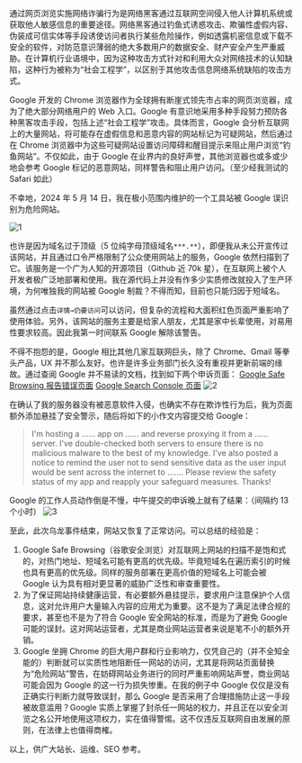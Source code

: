 通过网页浏览实施网络诈骗行为是网络黑客通过互联网空间侵入他人计算机系统或获取他人敏感信息的重要途径。网络黑客通过钓鱼式诱惑攻击、欺骗性虚假内容、伪装成可信实体等手段诱使访问者执行某些危险操作，例如透露机密信息或下载不安全的软件，对防范意识薄弱的绝大多数用户的数据安全、财产安全产生严重威胁。在计算机行业语境中，因为这种攻击方式针对和利用大众对网络技术的认知缺陷，这种行为被称为“社会工程学”，以区别于其他攻击信息网络系统缺陷的攻击方式。

Google 开发的 Chrome 浏览器作为全球拥有断崖式领先市占率的网页浏览器，成为了绝大部分网络用户的 Web 入口。Google 有意识地采用多种手段努力预防各种黑客攻击手段，包括上述“社会工程学”攻击。具体而言，Google 会分析互联网上的大量网站，将可能存在虚假信息和恶意内容的网站标记为可疑网站，然后通过在 Chrome 浏览器中为这些可疑网站设置访问障碍和醒目提示来阻止用户浏览“钓鱼网站”。不仅如此，由于 Google 在业界内的良好声誉，其他浏览器也或多或少地会参考 Google 标记的恶意网站，同样警告和阻止用户访问。（至少经我测试的 Safari 如此）

不幸地，2024 年 5 月 14 日，我在极小范围内维护的一个工具站被 Google 误识别为危险网站。

![1](https://muchen.fan/media/%e6%88%aa%e5%b1%8f2024-05-14%2009.20.34.png)

也许是因为域名过于顶级（5 位纯字母顶级域名`***.**`），即便我从未公开宣传过该网站，并且通过口令严格限制了公众使用网站上的服务，Google 依然扫描到了它。该服务是一个广为人知的开源项目（Github 近 70k 星），在互联网上被个人开发者极广泛地部署和使用。我在源代码上并没有作多少实质修改就投入了生产环境，为何唯独我的网站被 Google 制裁？不得而知，目前也只能归因于短域名。

虽然通过点击`详情→仍要访问`可以访问，但复杂的流程和大面积红色页面严重影响了使用体验。另外，该网站的服务主要是给家人朋友，尤其是家中长辈使用，对易用性要求较高。因此我第一时间联系 Google 解除该警告。

不得不抱怨的是，Google 相比其他几家互联网巨头，除了 Chrome、Gmail 等拳头产品，UX 并不那么友好。也许是许多业务部门长久没有重视并更新前端的缘故。通过查阅 Google 并不易读的文档，找到如下两个申诉页面：
[Google Safe Browsing 报告错误页面](https://safebrowsing.google.com/safebrowsing/report_error/)
[Google Search Console 页面](https://search.google.com/search-console)
![2](https://muchen.fan/media/%E6%88%AA%E5%B1%8F2024-05-14%20.png)

在确认了我的服务器没有被恶意软件入侵，也确实不存在欺诈性行为后，我为页面额外添加悬挂了安全警示，随后将如下的小作文内容提交给 Google：

> I'm hosting a …… app on …… and reverse proxying it from a …… server. I've double-checked both servers to ensure there is no malicious malware to the best of my knowledge. I've also posted a notice to remind the user not to send sensitive data as the user input would be sent across the internet to ……. Please review the safety status of my app and reapply your safeguard measures. Thanks!

Google 的工作人员动作倒是不慢，中午提交的申诉晚上就有了结果：（间隔约 13 个小时）
![3](https://muchen.fan/media/%E6%88%AA%E5%B1%8F2024-05-14%2023.59.13.png)

至此，此次乌龙事件结束，网站又恢复了正常访问。可以总结的经验是：

1. Google Safe Browsing（谷歌安全浏览）对互联网上网站的扫描不是饱和式的，对热门地址、短域名可能有更高的优先级。毕竟短域名在遍历索引的时候也具有更高的优先级。同样的服务部署在更高价值的短域名上可能会被 Google 认为具有相对更显著的威胁广泛性和审查重要性。
2. 为了保证网站持续健康运营，有必要额外悬挂提示，要求用户注意保护个人信息，这对允许用户大量输入内容的应用尤为重要。这不是为了满足法律合规的要求，甚至也不是为了符合 Google 安全网站的标准，而是为了避免 Google 可能的误封。这对网站运营者，尤其是商业网站运营者来说是笔不小的额外开销。
3. Google 坐拥 Chrome 的巨大用户群和行业影响力，仅凭自己的（并不全知全能的）判断就可以实质性地阻断任一网站的访问，尤其是将网站页面替换为“危险网站”警告，在妨碍网站业务进行的同时严重影响网站声誉，商业网站可能会因为 Google 的这一行为损失惨重。在我的例子中 Google 仅仅是没有正确实行判断力就导致误封，那么 Google 是否采用了合理措施防止这一手段被故意滥用？Google 实质上掌握了封杀任一网站的权力，并且正在以安全浏览之名公开地使用这项权力，实在值得警惕。这不仅违反互联网自由发展的原则，在法律上也值得商榷。

以上，供广大站长、运维、SEO 参考。

